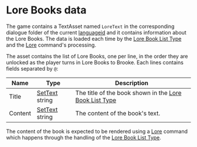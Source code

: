 # Lore Books data

The game contains a TextAsset named `LoreText` in the corresponding dialogue folder of the current [languageid](../SetText/languageid.md) and it contains information about the Lore Books. The data is loaded each time by the [Lore Book List Type](../ItemList/List%20Types%20Group%20Details/Lore%20Book%20List%20Type.md) and the [Lore](../SetText/Individual%20commands/Lore.md) command's processing.

The asset contains the list of Lore Books, one per line, in the order they are unlocked as the player turns in Lore Books to Brooke. Each lines contains fields separated by `@`:

|Name|Type|Description|
|----|----|-----------|
|Title|[SetText](../SetText/SetText.md) string|The title of the book shown in the [Lore Book List Type](../ItemList/List%20Types%20Group%20Details/Lore%20Book%20List%20Type.md)|
|Content|[SetText](../SetText/SetText.md) string|The content of the book's text.|

The content of the book is expected to be rendered using a [Lore](../SetText/Individual%20commands/Lore.md) command which happens through the handling of the [Lore Book List Type](../ItemList/List%20Types%20Group%20Details/Lore%20Book%20List%20Type.md).
